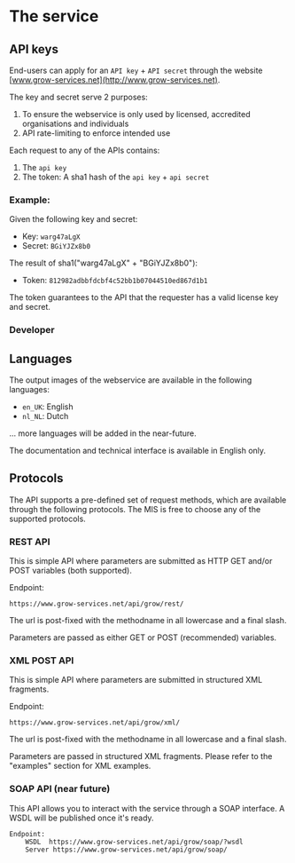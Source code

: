 # The service

## API keys

End-users can apply for an `API key` + `API secret` through the website [www.grow-services.net](http://www.grow-services.net). 

The key and secret serve 2 purposes:

1. To ensure the webservice is only used by licensed, accredited organisations and individuals
2. API rate-limiting to enforce intended use

Each request to any of the APIs contains:

1. The `api key`
2. The token: A sha1 hash of the `api key` + `api secret`

### Example:

Given the following key and secret:

* Key: `warg47aLgX`
* Secret: `BGiYJZx8b0`

The result of sha1("warg47aLgX" + "BGiYJZx8b0"):

* Token: `812982adbbfdcbf4c52bb1b07044510ed867d1b1`

The token guarantees to the API that the requester has a valid license key and secret.

### Developer 

## Languages

The output images of the webservice are available in  the following languages:

* `en_UK`: English
* `nl_NL`: Dutch

... more languages will be added in the near-future.

The documentation and technical interface is available in English only.

## Protocols

The API supports a pre-defined set of request methods, which are available through the following protocols. The MIS is free to choose any of the supported protocols.

### REST API

This is simple API where parameters are submitted as HTTP GET and/or POST variables (both supported).

Endpoint:

    https://www.grow-services.net/api/grow/rest/

The url is post-fixed with the methodname in all lowercase and a final slash.

Parameters are passed as either GET or POST (recommended) variables.

### XML POST API 

This is simple API where parameters are submitted in structured XML fragments.

Endpoint:

    https://www.grow-services.net/api/grow/xml/

The url is post-fixed with the methodname in all lowercase and a final slash.

Parameters are passed in structured XML fragments. Please refer to the "examples" section for XML examples.

### SOAP API (near future)

This API allows you to interact with the service through a SOAP interface. A WSDL will be published once it's ready.

    Endpoint:
        WSDL  https://www.grow-services.net/api/grow/soap/?wsdl
        Server https://www.grow-services.net/api/grow/soap/

